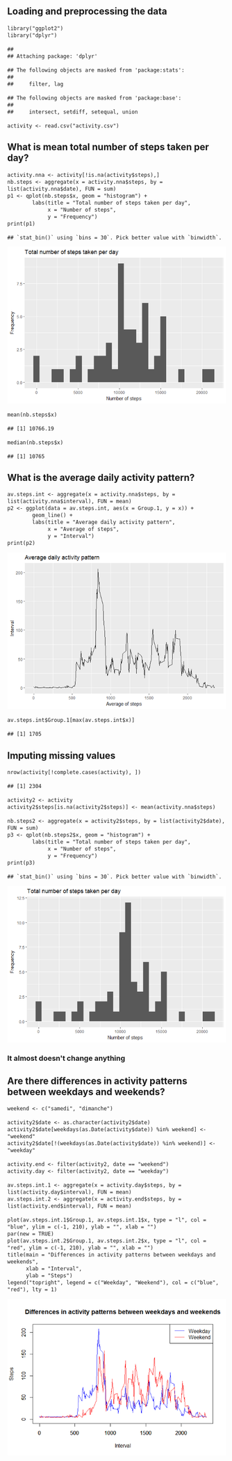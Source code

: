 Loading and preprocessing the data
----------------------------------

    library("ggplot2")
    library("dplyr")

    ## 
    ## Attaching package: 'dplyr'

    ## The following objects are masked from 'package:stats':
    ## 
    ##     filter, lag

    ## The following objects are masked from 'package:base':
    ## 
    ##     intersect, setdiff, setequal, union

    activity <- read.csv("activity.csv")

What is mean total number of steps taken per day?
-------------------------------------------------

    activity.nna <- activity[!is.na(activity$steps),]
    nb.steps <- aggregate(x = activity.nna$steps, by = list(activity.nna$date), FUN = sum)
    p1 <- qplot(nb.steps$x, geom = "histogram") + 
            labs(title = "Total number of steps taken per day",
                 x = "Number of steps",
                 y = "Frequency")
    print(p1)

    ## `stat_bin()` using `bins = 30`. Pick better value with `binwidth`.

![](PA1_template_files/figure-markdown_strict/unnamed-chunk-2-1.png)

    mean(nb.steps$x)

    ## [1] 10766.19

    median(nb.steps$x)

    ## [1] 10765

What is the average daily activity pattern?
-------------------------------------------

    av.steps.int <- aggregate(x = activity.nna$steps, by = list(activity.nna$interval), FUN = mean)
    p2 <- ggplot(data = av.steps.int, aes(x = Group.1, y = x)) +
            geom_line() +
            labs(title = "Average daily activity pattern",
                 x = "Average of steps",
                 y = "Interval")
    print(p2)

![](PA1_template_files/figure-markdown_strict/unnamed-chunk-3-1.png)

    av.steps.int$Group.1[max(av.steps.int$x)]

    ## [1] 1705

Imputing missing values
-----------------------

    nrow(activity[!complete.cases(activity), ])

    ## [1] 2304

    activity2 <- activity
    activity2$steps[is.na(activity2$steps)] <- mean(activity.nna$steps)

    nb.steps2 <- aggregate(x = activity2$steps, by = list(activity2$date), FUN = sum)
    p3 <- qplot(nb.steps2$x, geom = "histogram") + 
            labs(title = "Total number of steps taken per day",
                 x = "Number of steps",
                 y = "Frequency")
    print(p3)

    ## `stat_bin()` using `bins = 30`. Pick better value with `binwidth`.

![](PA1_template_files/figure-markdown_strict/unnamed-chunk-4-1.png)

### It almost doesn't change anything

Are there differences in activity patterns between weekdays and weekends?
-------------------------------------------------------------------------

    weekend <- c("samedi", "dimanche")

    activity2$date <- as.character(activity2$date)
    activity2$date[weekdays(as.Date(activity$date)) %in% weekend] <- "weekend"
    activity2$date[!(weekdays(as.Date(activity$date)) %in% weekend)] <- "weekday"

    activity.end <- filter(activity2, date == "weekend")
    activity.day <- filter(activity2, date == "weekday")

    av.steps.int.1 <- aggregate(x = activity.day$steps, by = list(activity.day$interval), FUN = mean)
    av.steps.int.2 <- aggregate(x = activity.end$steps, by = list(activity.end$interval), FUN = mean)

    plot(av.steps.int.1$Group.1, av.steps.int.1$x, type = "l", col = "blue", ylim = c(-1, 210), ylab = "", xlab = "")
    par(new = TRUE)
    plot(av.steps.int.2$Group.1, av.steps.int.2$x, type = "l", col = "red", ylim = c(-1, 210), ylab = "", xlab = "")
    title(main = "Differences in activity patterns between weekdays and weekends",
          xlab = "Interval",
          ylab = "Steps")
    legend("topright", legend = c("Weekday", "Weekend"), col = c("blue", "red"), lty = 1)

![](PA1_template_files/figure-markdown_strict/unnamed-chunk-5-1.png)
